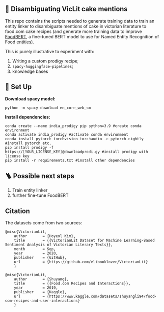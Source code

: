 ## 🎂 Disambiguating VicLit cake mentions 

This repo contains the scripts needed to generate training data to train an entity linker to disambiguate mentions of cake in victorian literature
to food.com cake recipes (and generate more training data to improve [FoodBERT](https://huggingface.co/Dizex/FoodBaseBERT-NER), a fine-tuned BERT model to use for Named Entity Recognition of Food entities).

This is purely illustrative to experiment with: 

1. Writing a custom prodigy recipe;
2. `spacy-huggingface-pipelines`;
3. knowledge bases

## 🔨 Set Up

**Download spacy model:**

```
python -m spacy download en_core_web_sm
```

**Install dependencies:**
```
conda create --name india_prodigy pip python=3.9 #create conda environment
conda activate india_prodigy #activate conda environment 
conda install pytorch torchvision torchaudio -c pytorch-nightly #install pytorch etc. 
pip install prodigy -f https://[YOUR_LICENSE_KEY]@downloadprodi.gy #install prodigy with license key
pip install -r requirements.txt #install other dependencies 
```

## 🪜 Possible next steps 

1. Train entity linker
2. further fine-tune FoodBERT

## Citation

The datasets come from two sources:

```
@misc{VictorianLit,
    author       = {Hoyeol Kim},
    title        = {{VictorianLit Dataset for Machine Learning-Based Sentiment Analysis of Victorian Literary Texts}},
    month        = Sep,
    year         = 2020,
    publisher    = {GitHub},
    url          = {https://github.com/elibooklover/VictorianLit}
    }
```

```
@misc{VictorianLit,
    author       = {Shuyang},
    title        = {{Food.com Recipes and Interactions}},
    year         = 2019,
    publisher    = {Kaggle},
    url          = {https://www.kaggle.com/datasets/shuyangli94/food-com-recipes-and-user-interactions}
    }
```
